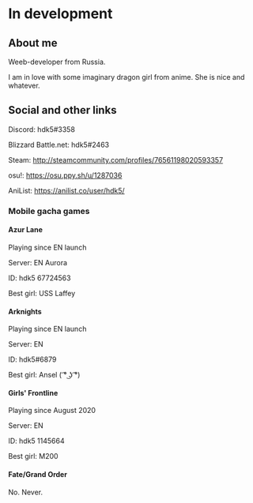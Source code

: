 # In development

## About me

Weeb-developer from Russia.

I am in love with some imaginary dragon girl from anime. She is nice and whatever.

## Social and other links

Discord: hdk5#3358

Blizzard Battle.net: hdk5#2463

Steam: <http://steamcommunity.com/profiles/76561198020593357>

osu!: <https://osu.ppy.sh/u/1287036>

AniList: <https://anilist.co/user/hdk5/>

### Mobile gacha games

#### Azur Lane

Playing since EN launch

Server: EN Aurora

ID: hdk5 67724563

Best girl: USS Laffey

#### Arknights

Playing since EN launch

Server: EN

ID: hdk5#6879

Best girl: Ansel ( ͡° ͜ʖ ͡°)

#### Girls' Frontline

Playing since August 2020

Server: EN

ID: hdk5 1145664

Best girl: M200

#### Fate/Grand Order

No. Never.
